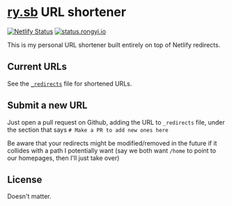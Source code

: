 # [ry.sb](https://ry.sb) URL shortener
[![Netlify Status](https://api.netlify.com/api/v1/badges/57f2be25-bb30-4f76-bc94-7223718324ff/deploy-status)](https://app.netlify.com/sites/relaxed-rosalind-7da7b3/deploys) [![status.rongyi.io](https://img.shields.io/badge/status-rongyi.io-green?logo=statuspage&style=flat-square)](https://status.rongyi.io)

This is my personal URL shortener built entirely on top of Netlify redirects.

## Current URLs
See the [`_redirects`](/_redirects) file for shortened URLs.

## Submit a new URL
Just open a pull request on Github, adding the URL to `_redirects` file, under the section that says `# Make a PR to add new ones here`

Be aware that your redirects might be modified/removed in the future if it collides with a path I potentially want (say we both want `/home` to point to our homepages, then I'll just take over)

## License
Doesn't matter.
